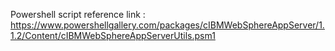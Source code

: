 Powershell script reference link : https://www.powershellgallery.com/packages/cIBMWebSphereAppServer/1.1.2/Content/cIBMWebSphereAppServerUtils.psm1
